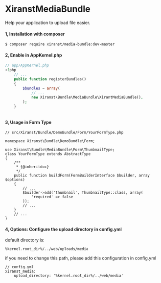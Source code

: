 # XiranstMediaBundle
Help your application to upload file easier.

#### 1, Installation with composer

```
$ composer require xiranst/media-bundle:dev-master
```

#### 2, Enable in AppKernel.php

```php
// app/AppKernel.php
<?php
    // ...
    public function registerBundles()
    {
        $bundles = array(
            // ...
            new Xiranst\Bundle\MediaBundle\XirantMediaBundle(),
        );
    }
    
```
#### 3, Usage in Form Type

```
// src/Xiranst/Bundle/DemoBundle/Form/YourFormType.php

namespace Xiranst\Bundle\DemoBundle\Form;

use Xiranst\Bundle\MediaBundle\Form\ThumbnailType;
class YourFormType extends AbstractType
{
    /**
     * {@inheritdoc}
     */
    public function buildForm(FormBuilderInterface $builder, array $options)
    {
	    // ...
        $builder->add('thumbnail', ThumbnailType::class, array(
            'required' => false
        ));
        // ...
    }
    // ...
}
```

#### 4, Options: Configure the upload directory in config.yml

default directory is:

```
%kernel.root_dir%/../web/uploads/media
```

if you need to change this path, please add this configuration in config.yml

    // config.yml
    xiranst_media:
    	upload_directory: '%kernel.root_dir%/../web/media'